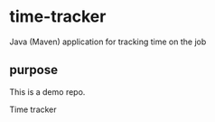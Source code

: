 # time-tracker
Java (Maven) application for tracking time on the job

## purpose
This is a demo repo.

Time tracker
